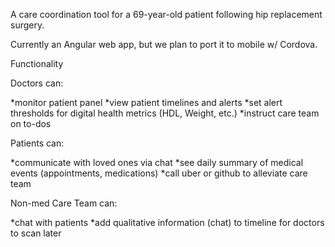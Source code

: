 A care coordination tool for a 69-year-old patient following hip replacement surgery.

Currently an Angular web app, but we plan to port it to mobile w/ Cordova.

Functionality

Doctors can:

*monitor patient panel *view patient timelines and alerts *set alert thresholds for digital health metrics (HDL, Weight, etc.) *instruct care team on to-dos

Patients can:

*communicate with loved ones via chat *see daily summary of medical events (appointments, medications) *call uber or github to alleviate care team

Non-med Care Team can:

*chat with patients *add qualitative information (chat) to timeline for doctors to scan later

